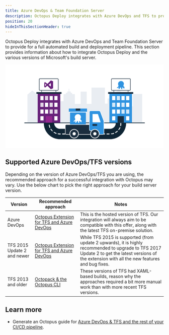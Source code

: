 ```yaml
---
title: Azure DevOps & Team Foundation Server
description: Octopus Deploy integrates with Azure DevOps and TFS to provide for a full automated build and deployment pipeline.
position: 20
hideInThisSectionHeader: true
---
```


Octopus Deploy integrates with Azure DevOps and Team Foundation Server to provide for a full automated build and deployment pipeline. This section provides information about how to integrate Octopus Deploy and the various versions of Microsoft's build server.

![](images/5672461.png)

## Supported Azure DevOps/TFS versions

Depending on the version of Azure DevOps/TFS you are using, the recommended approach for a successful integration with Octopus may vary. Use the below chart to pick the right approach for your build server version.

| Version                     | Recommended approach                     | Notes                                    |
| --------------------------- | ---------------------------------------- | ---------------------------------------- |
| Azure DevOps                | [Octopus Extension for TFS and Azure DevOps](/docs/packaging-applications/build-servers/tfs-azure-devops/using-octopus-extension/index.md)       | This is the hosted version of TFS. Our integration will always aim to be compatible with this offer, along with the latest TFS on-premise solution. |
| TFS 2015 Update 2 and newer | [Octopus Extension for TFS and Azure DevOps](/docs/packaging-applications/build-servers/tfs-azure-devops/using-octopus-extension/index.md)       | While TFS 2015 is supported (from update 2 upwards), it is highly recommended to upgrade to TFS 2017 Update 2 to get the latest versions of the extension with all the new features and bug fixes. |
| TFS 2013 and older          | [Octopack & the Octopus CLI](/docs/packaging-applications/build-servers/tfs-azure-devops/using-octopack.md) | These versions of TFS had XAML-based builds, reason why the approaches required a bit more manual work than with more recent TFS versions. |

## Learn more

- Generate an Octopus guide for [Azure DevOps & TFS and the rest of your CI/CD pipeline](https://octopus.com/docs/guides?buildServer=Azure%20DevOps%2FTFS).
